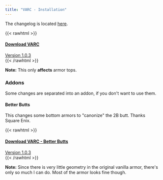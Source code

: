 ```yaml
---
title: "VARC - Installation"
---
```


The changelog is located [here](/varc/changelog).

{{< rawhtml >}}
<div class="buttons">
<a class="blurb-button" href="https://xiv.zone/distrib/varc/varc-1.0.3.zip" download>
<h4>Download VARC</h4>
Version 1.0.3
</a>
</div>
{{< /rawhtml >}}

**Note:** This only **affects** armor tops.

### Addons

Some changes are separated into an addon, if you don't want to use them.

#### Better Butts

This changes some bottom armors to "canonize" the 2B butt. Thanks Square Enix.

{{< rawhtml >}}
<div class="buttons">
<a class="blurb-button" href="https://xiv.zone/distrib/varc/varc-better-butts-1.0.3.zip" download>
<h4>Download VARC - Better Butts</h4>
Version 1.0.3
</a>
</div>
{{< /rawhtml >}}

**Note:** Since there is very little geometry in the original vanilla armor, there's only
so much I can do. Most of the armor looks fine though.
